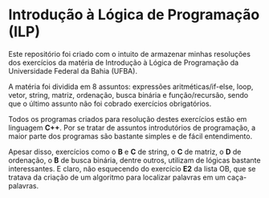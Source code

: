 # Introdução à Lógica de Programação (ILP)

Este repositório foi criado com o intuito de armazenar minhas resoluções dos
exercícios da matéria de Introdução à Lógica de Programação da Universidade
Federal da Bahia (UFBA).

A matéria foi dividida em 8 assuntos: expressões aritméticas/if-else, loop,
vetor, string, matriz, ordenação, busca binária e função/recursão, sendo que
o último assunto não foi cobrado exercícios obrigatórios.

Todos os programas criados para resolução destes exercícios estão em linguagem
**C++**. Por se tratar de assuntos introdutórios de programação, a maior parte
dos programas são bastante simples e de fácil entendimento.

Apesar disso, exercícios como o **B** e **C** de string, o **C** de matriz,
o **D** de ordenação, o **B** de busca binária, dentre outros, utilizam de
lógicas bastante interessantes. E claro, não esquecendo do exercício **E2**
da lista OB, que se tratava da criação de um algoritmo para localizar
palavras em um caça-palavras.
